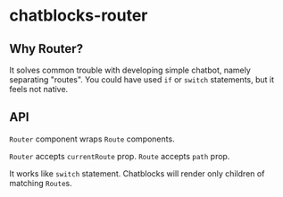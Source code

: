 # chatblocks-router

## Why Router?

It solves common trouble with developing simple chatbot, namely
 separating "routes". You could have used `if` or `switch`
 statements, but it feels not native.

## API

`Router` component wraps `Route` components.

`Router` accepts `currentRoute` prop.
`Route` accepts `path` prop. 

It works like `switch` statement. Chatblocks will render only
children of matching `Route`s.